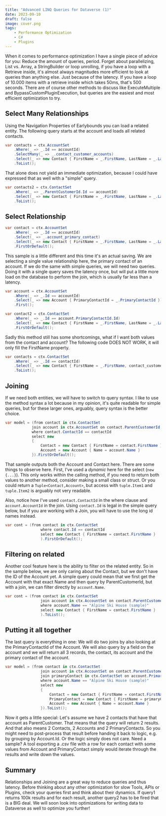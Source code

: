 ```yaml
---
title: "Advanced LINQ Queries for Dataverse (1)"
date: 2023-09-10
draft: false
image: cover.png
tags: 
    - Performance Optimization
    - C#
    - Plugins
---
```


When it comes to performance optimization I have a single piece of advice for you: Reduce the amount of queries, period. Forget about parallelizing, List vs. Array, a StringBuilder or loop unrolling, if you have a loop with a Retrieve inside, it's almost always magnitudes more efficient to look at queries than anything else. Just because of the latency. If you have a loop of 10.000 items with a retrieve inside which takes 50ms, that's 500 seconds. There are of course other methods to discuss like ExecuteMultiple and BypassCustomPluginExecution, but queries are the easiest and most efficient optimization to try. 

## Select Many Relationships
Using the Navigation Properties of Earlybounds you can load a related entity. The following query starts at the account and loads all related contacts.
``` c#
var contacts = ctx.AccountSet
    .Where(_ => _.Id == accountId)
    .SelectMany(_ => _.contact_customer_accounts)
    .Select(_ => new Contact { FirstName = _.FirstName, LastName = _.LastName })
    .ToList();
```

That alone does not yield an immediate optimization, because I could have expressed that as well with a "simple" query.
``` c#
var contacts2 = ctx.ContactSet
    .Where(_ => _.ParentCustomerId.Id == accountId)
    .Select(_ => new Contact { FirstName = _.FirstName, LastName = _.LastName })
    .ToList();
```

## Select Relationship
``` c#
var contact = ctx.AccountSet
    .Where(_ => _.Id == accountId)
    .Select(_ => _.account_primary_contact)
    .Select(_ => new Contact { FirstName = _.FirstName, LastName = _.LastName })
    .FirstOrDefault();
```

This sample is a little different and this time it's an actual saving. We are selecting a single value relationship here, the primary contact of an account. If we do the same with simple queries, we will need two queries. Doing it with a single query saves the latency once, but will put a little more load on the database to perform the join, which is usually far less than a latency.

``` c#
var account = ctx.AccountSet
    .Where(_ => _.Id == accountId)
    .Select(_ => new Account { PrimaryContactId = _.PrimaryContactId })
    .First();

var contact2 = ctx.ContactSet
    .Where(_ => _.Id == account.PrimaryContactId.Id)
    .Select(_ => new Contact { FirstName = _.FirstName, LastName = _.LastName })
    .FirstOrDefault();
```

Sadly this method still has some shortcomings, what if I want both values from the contact and account? The following code DOES NOT WORK, it will only fill the FirstName property.
``` c#
var contacts = ctx.ContactSet
    .Where(_ => _.Id == contactId)
    .Select(_ => new Contact { FirstName = _.FirstName, contact_customer_accounts = _.contact_customer_accounts })
    .ToList();
```

## Joining 
If we need both entities, we will have to switch to query syntax. I like to use the method syntax a lot because in my opinion, it's quite readable for simple queries, but for these larger ones, arguably, query syntax is the better choice.
``` c#
var model = (from contact in ctx.ContactSet
            join account in ctx.AccountSet on contact.ParentCustomerId.Id equals account.AccountId
            where contact.ContactId == contactId
            select new
            {
                Contact = new Contact { FirstName = contact.FirstName },
                Account = new Account { Name = account.Name }
            }).FirstOrDefault();
```
That sample outputs both the Account and Contact here. There are some things to observe here. First, I've used a _dynamic_ here for the select (`new {...}`). This only works within the calling method, if you need to return both values to another method, consider making a small class or struct. Or you could return a `Tuple<Contact,Account>`, but access with `tuple.Item1` and `tuple.Item2` is arguably not very readable.

Also, notice how I've used `contact.ContactId` in the where clause and `account.AccountId` in the join. Using `contact.Id` is legal in the simple query below, but if you are working with a Join, you will have to use the long id names instead.

``` c#
var cont = (from contact in ctx.ContactSet
                where contact.Id == contactId
                select new Contact { FirstName = contact.FirstName }
                ).FirstOrDefault();
```

## Filtering on related
Another cool feature here is the ability to filter on the related entity. So in the sample below, we are only caring about the Contact, but we don't have the ID of the Account yet. A simple query could mean that we first get the Account with that exact Name and then query by ParentCustomerId, but with a join, we can filter directly by `account.Name`.
``` c#
var cont = (from contact in ctx.ContactSet
                join account in ctx.AccountSet on contact.ParentCustomerId.Id equals account.AccountId
                where account.Name == "Alpine Ski House (sample)"
                select new Contact { FirstName = contact.FirstName }
                ).ToList();
```

## Putting it all together
The last query is everything in one: We will do two joins by also looking at the PrimaryContactId of the Account. We will also query by a field on the account and we will return all 3 records, the contact, its account and the primary contact of the account.
``` c#
var model = (from contact in ctx.ContactSet
                join account in ctx.AccountSet on contact.ParentCustomerId.Id equals account.AccountId
                join primaryContact in ctx.ContactSet on account.PrimaryContactId.Id equals primaryContact.ContactId
                where account.Name == "Alpine Ski House (sample)"
                select new
                {
                    Contact = new Contact { FirstName = contact.FirstName },
                    PrimaryContact = new Contact { FirstName = primaryContact.FirstName },
                    Account = new Account { Name = account.Name }
                }).ToList();
```

Now it gets a little special: Let's assume we have 2 contacts that have that account as ParentCustomer. That means that the query will return 2 results. And that also means 2 Contacts, 2 Accounts and 2 PrimaryContacts. So you might need to post-process that result before handing it back to logic, e.g. by grouping by Account.Id. Or the logic simply does not care. Need a sample? A tool exporting a .csv file with a row for each contact with some values from Account and PrimaryContact simply would iterate through the results and write down the values.

## Summary
Relationships and Joining are a great way to reduce queries and thus latency. Before thinking about any other optimization for slow Tools, APIs or Plugins, check your queries first and think about their dynamics. If query1 returns 100k results and for each result, another query2 has to be fired that is a BIG deal. We will soon look into optimizations for writing data to Dataverse as well to optimize you further!